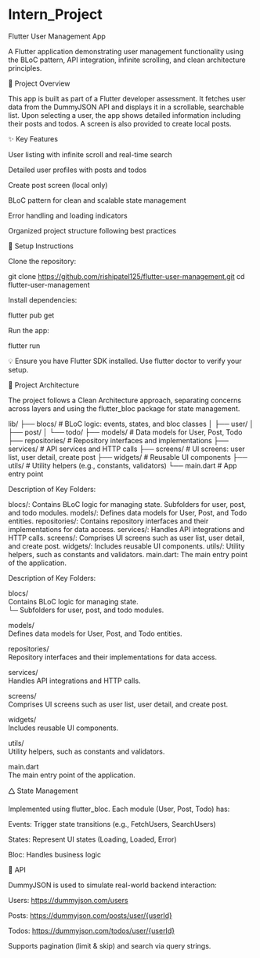 # Intern_Project

Flutter User Management App

A Flutter application demonstrating user management functionality using the BLoC pattern, API integration, infinite scrolling, and clean architecture principles.

🚀 Project Overview

This app is built as part of a Flutter developer assessment. It fetches user data from the DummyJSON API and displays it in a scrollable, searchable list. Upon selecting a user, the app shows detailed information including their posts and todos. A screen is also provided to create local posts.

✨ Key Features

User listing with infinite scroll and real-time search

Detailed user profiles with posts and todos

Create post screen (local only)

BLoC pattern for clean and scalable state management

Error handling and loading indicators

Organized project structure following best practices

💠 Setup Instructions

Clone the repository:

git clone https://github.com/rishipatel125/flutter-user-management.git
cd flutter-user-management

Install dependencies:

flutter pub get

Run the app:

flutter run

💡 Ensure you have Flutter SDK installed. Use flutter doctor to verify your setup.

🧱 Project Architecture

The project follows a Clean Architecture approach, separating concerns across layers and using the flutter_bloc package for state management.

lib/ ├── blocs/ # BLoC logic: events, states, and bloc classes
│ ├── user/
│ ├── post/
│ └── todo/
├── models/ # Data models for User, Post, Todo
├── repositories/ # Repository interfaces and implementations
├── services/ # API services and HTTP calls
├── screens/ # UI screens: user list, user detail, create post
├── widgets/ # Reusable UI components
├── utils/ # Utility helpers (e.g., constants, validators)
└── main.dart # App entry point

Description of Key Folders:

blocs/: Contains BLoC logic for managing state. Subfolders for user, post, and todo modules.
models/: Defines data models for User, Post, and Todo entities.
repositories/: Contains repository interfaces and their implementations for data access.
services/: Handles API integrations and HTTP calls.
screens/: Comprises UI screens such as user list, user detail, and create post.
widgets/: Includes reusable UI components.
utils/: Utility helpers, such as constants and validators.
main.dart: The main entry point of the application. 

Description of Key Folders:  

blocs/  
Contains BLoC logic for managing state.  
└─ Subfolders for user, post, and todo modules.  

models/  
Defines data models for User, Post, and Todo entities.  

repositories/  
Repository interfaces and their implementations for data access.  

services/  
Handles API integrations and HTTP calls.  

screens/  
Comprises UI screens such as user list, user detail, and create post.  

widgets/  
Includes reusable UI components.  

utils/  
Utility helpers, such as constants and validators.  

main.dart  
The main entry point of the application.  

🛆 State Management

Implemented using flutter_bloc. Each module (User, Post, Todo) has:

Events: Trigger state transitions (e.g., FetchUsers, SearchUsers)

States: Represent UI states (Loading, Loaded, Error)

Bloc: Handles business logic

📱 API

DummyJSON is used to simulate real-world backend interaction:

Users: https://dummyjson.com/users

Posts: https://dummyjson.com/posts/user/{userId}

Todos: https://dummyjson.com/todos/user/{userId}

Supports pagination (limit & skip) and search via query strings.

